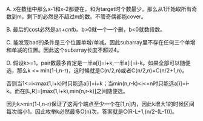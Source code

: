 A. x在数组中那么x-1和x-2都要在，和为target时个数最少。那么从1开始取所有奇数到m，剩下的必然是不超过m的数。不管奇偶都能cover。

B. 最后的cost必然是a*n+cnt*b。b>0就一个一个删，b<0就数段数。

C. 能发现bad的条件是三个位置单增/单减。因此subarray里不存在任何三个单增和单减的位置。因此这个subarray长度不超过4。

D. 假设k>=1，pair数最多肯定是一半a[i]=i+k,一半a[i]=i-k。如果全部可以随便选，那么k <= min(1-l,n-r)，这时候就是C(n/2,n)或者C(n/2,n)+C(n/2+1,n)。

   否则当1<=i<max(1,l+k)时只能选a[i]=i+k；当min(n,r-k)<i<=n时只能选a[i]=i-k。而在[L,R]=[max(1,l+k),min(n,r-k)]之间随便选。
   
   因为k>min(1-l,n-r)保证了这两个端点至少一个在[1,n]内，因此k增大1的时候区间每次缩小1。因此枚举k必然最多O(n)次。答案就是C(R-L+1,(n/2-(L-1)))。
